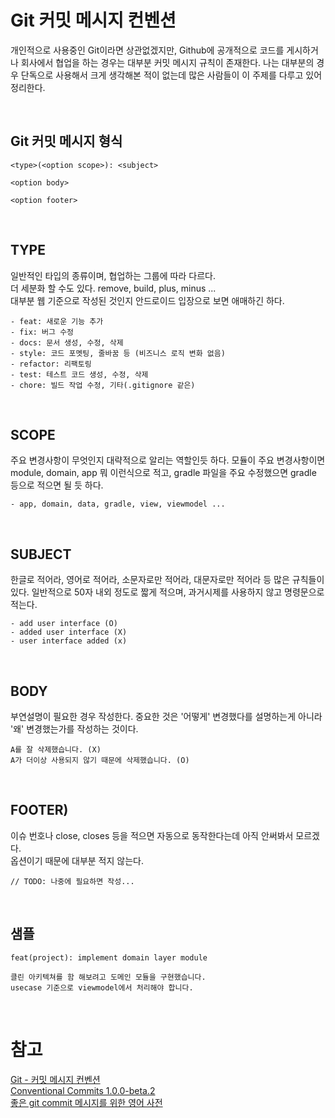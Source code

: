 # Git 커밋 메시지 컨벤션   
개인적으로 사용중인 Git이라면 상관없겠지만, Github에 공개적으로 코드를 게시하거나 회사에서 협업을 하는 경우는 대부분 커밋 메시지 규칙이 존재한다. 나는 대부분의 경우 단독으로 사용해서 크게 생각해본 적이 없는데 많은 사람들이 이 주제를 다루고 있어 정리한다.

<br/>

## Git 커밋 메시지 형식
```
<type>(<option scope>): <subject>

<option body>

<option footer>
```

<br/>

## TYPE
일반적인 타입의 종류이며, 협업하는 그룹에 따라 다르다.   
더 세분화 할 수도 있다. remove, build, plus, minus ...   
대부분 웹 기준으로 작성된 것인지 안드로이드 입장으로 보면 애매하긴 하다.
```
- feat: 새로운 기능 추가
- fix: 버그 수정
- docs: 문서 생성, 수정, 삭제
- style: 코드 포멧팅, 줄바꿈 등 (비즈니스 로직 변화 없음)
- refactor: 리팩토링
- test: 테스트 코드 생성, 수정, 삭제
- chore: 빌드 작업 수정, 기타(.gitignore 같은)
```

<br/>

## SCOPE
주요 변경사항이 무엇인지 대략적으로 알리는 역할인듯 하다. 모듈이 주요 변경사항이면 module, domain, app 뭐 이런식으로 적고, gradle 파일을 주요 수정했으면 gradle 등으로 적으면 될 듯 하다.
```
- app, domain, data, gradle, view, viewmodel ...
```

<br/>

## SUBJECT
한글로 적어라, 영어로 적어라, 소문자로만 적어라, 대문자로만 적어라 등 많은 규칙들이 있다. 일반적으로 50자 내외 정도로 짧게 적으며, 과거시제를 사용하지 않고 명령문으로 적는다.
```
- add user interface (O)
- added user interface (X)
- user interface added (x)
```

<br/>

## BODY
부연설명이 필요한 경우 작성한다. 중요한 것은 '어떻게' 변경했다를 설명하는게 아니라 '왜' 변경했는가를 작성하는 것이다.
```
A를 잘 삭제했습니다. (X)   
A가 더이상 사용되지 않기 때문에 삭제했습니다. (O)
```

<br/>

## FOOTER)
이슈 번호나 close, closes 등을 적으면 자동으로 동작한다는데 아직 안써봐서 모르겠다.    
옵션이기 때문에 대부분 적지 않는다.
```
// TODO: 나중에 필요하면 작성...
```
<br/>

## 샘플
```
feat(project): implement domain layer module

클린 아키텍쳐를 함 해보려고 도메인 모듈을 구현했습니다.
usecase 기준으로 viewmodel에서 처리해야 합니다.
```

<br/>

# 참고
[Git - 커밋 메시지 컨벤션](https://doublesprogramming.tistory.com/256)   
[Conventional Commits 1.0.0-beta.2](https://www.conventionalcommits.org/en/v1.0.0-beta.2/)   
[좋은 git commit 메시지를 위한 영어 사전](https://blog.ull.im/engineering/2019/03/10/logs-on-git.html)